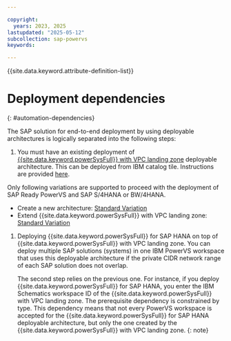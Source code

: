 ```yaml
---

copyright:
  years: 2023, 2025
lastupdated: "2025-05-12"
subcollection: sap-powervs
keywords:

---
```


{{site.data.keyword.attribute-definition-list}}

# Deployment dependencies
{: #automation-dependencies}

The SAP solution for end-to-end deployment by using deployable architectures is logically separated into the following steps:

1. You must have an existing deployment of [{{site.data.keyword.powerSysFull}} with VPC landing zone](https://cloud.ibm.com/catalog/architecture/deploy-arch-ibm-pvs-inf-2dd486c7-b317-4aaa-907b-42671485ad96-global) deployable architecture. This can be deployed from IBM catalog tile. Instructions are provided [here](/docs/powervs-vpc?topic=powervs-vpc-automation-solution-overview).

Only following variations are supported to proceed with the deployment of SAP Ready PowerVS and SAP S/4HANA or BW/4HANA.

- Create a new architecture: [Standard Variation](/docs/powervs-vpc?topic=powervs-vpc-deploy-arch-ibm-pvs-inf-standard)
- Extend {{site.data.keyword.powerSysFull}} with VPC landing zone: [Standard Variation](/docs/powervs-vpc?topic=powervs-vpc-deploy-arch-ibm-pvs-inf-extension)

1. Deploying {{site.data.keyword.powerSysFull}} for SAP HANA on top of {{site.data.keyword.powerSysFull}} with VPC landing zone. You can deploy multiple SAP solutions (systems) in one IBM PowerVS workspace that uses this deployable architecture if the private CIDR network range of each SAP solution does not overlap.

    The second step relies on the previous one. For instance, if you deploy {{site.data.keyword.powerSysFull}} for SAP HANA, you enter the IBM Schematics workspace ID of the {{site.data.keyword.powerSysFull}} with VPC landing zone. The prerequisite dependency is constrained by type. This dependency means that not every PowerVS workspace is accepted for the {{site.data.keyword.powerSysFull}} for SAP HANA deployable architecture, but only the one created by the {{site.data.keyword.powerSysFull}} with VPC landing zone.
    {: note}
